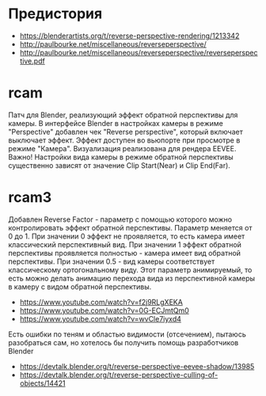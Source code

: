 # Предистория
* https://blenderartists.org/t/reverse-perspective-rendering/1213342
* http://paulbourke.net/miscellaneous/reverseperspective/
* http://paulbourke.net/miscellaneous/reverseperspective/reverseperspective.pdf

# rcam
Патч для Blender, реализующий эффект обратной перспективы для камеры.
В интерфейсе Blender в настройках камеры в режиме "Perspective" добавлен чек "Reverse perspective", который включает выключает эффект.
Эффект доступен во вьюпорте при просмотре в режиме "Камера".
Визуализация реализована для рендера EEVEE.
Важно! Настройки вида камеры в режиме обратной перспективы существенно зависят от значение Clip Start(Near) и Clip End(Far).


# rcam3
Добавлен Reverse Factor - параметр с помощью которого можно контролировать эффект обратной перспективы. Параметр меняется от 0 до 1. При значении 0 эффект не проявляется, то есть камера имеет классический перспективный вид. При значении 1 эффект обратной перспективы проявляется полностью - камера имеет вид обратной перспективы. При значении 0.5 - вид камеры соответствует классическому ортогональному виду.
Этот параметр анимируемый, то есть можно делать анимацию перехода вида из перспективной камеры в камеру с видом обратной перспективы.
* https://www.youtube.com/watch?v=f2j9RLgXEKA
* https://www.youtube.com/watch?v=0G-ECJmtQm0
* https://www.youtube.com/watch?v=wvCle7iyxd4

Есть ошибки по теням и областью видимости (отсечением), пытаюсь разобраться сам, но хотелось бы получить помощь разработчиков Blender
* https://devtalk.blender.org/t/reverse-perspective-eevee-shadow/13985
* https://devtalk.blender.org/t/reverse-perspective-culling-of-objects/14421

